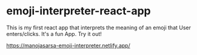# emoji-interpreter-react-app
This is my first react app that interprets the meaning of an emoji that User enters/clicks. It's a fun App. Try it out!

https://manojasarsa-emoji-interpreter.netlify.app/

